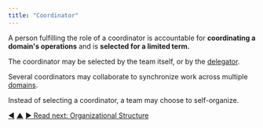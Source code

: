 ```yaml
---
title: "Coordinator"
---
```



A person fulfilling the role of a coordinator is accountable for **coordinating a domain's operations** and is **selected for a limited term.**

The coordinator may be selected by the team itself, or by the <a href="#" class="tooltip" title="Delegator: An individual or group delegating responsibility for a domain to other(s).">delegator</a>.

Several coordinators may collaborate to synchronize work across multiple <a href="#" class="tooltip" title="Domain: A distinct area of influence, activity and decision-making within an organization.">domains</a>.

Instead of selecting a coordinator, a team may choose to self-organize.

<div class="bottom-nav">
<a href="timebox-activities.html" title="Back to: Timebox Activities">◀</a> <a href="organizing-work.html" title="Up: Organizing Work">▲</a> <a href="organizational-structure.html" title="Read next: Organizational Structure">▶ Read next: Organizational Structure</a>
</div>


<script type="text/javascript">
Mousetrap.bind('g n', function() {
    window.location.href = 'organizational-structure.html';
    return false;
});
</script>

